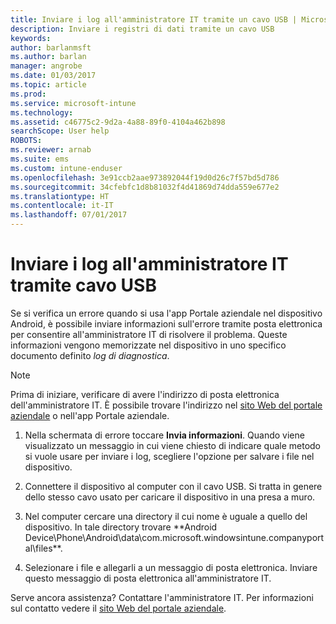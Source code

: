 ```yaml
---
title: Inviare i log all'amministratore IT tramite un cavo USB | Microsoft Docs
description: Inviare i registri di dati tramite un cavo USB
keywords: 
author: barlanmsft
ms.author: barlan
manager: angrobe
ms.date: 01/03/2017
ms.topic: article
ms.prod: 
ms.service: microsoft-intune
ms.technology: 
ms.assetid: c46775c2-9d2a-4a88-89f0-4104a462b898
searchScope: User help
ROBOTS: 
ms.reviewer: arnab
ms.suite: ems
ms.custom: intune-enduser
ms.openlocfilehash: 3e91ccb2aae973892044f19d0d26c7f57bd5d786
ms.sourcegitcommit: 34cfebfc1d8b81032f4d41869d74dda559e677e2
ms.translationtype: HT
ms.contentlocale: it-IT
ms.lasthandoff: 07/01/2017
---
```

# <a name="send-logs-to-your-it-admin-using-a-usb-cable"></a>Inviare i log all'amministratore IT tramite cavo USB

Se si verifica un errore quando si usa l'app Portale aziendale nel dispositivo Android, è possibile inviare informazioni sull'errore tramite posta elettronica per consentire all'amministratore IT di risolvere il problema. Queste informazioni vengono memorizzate nel dispositivo in uno specifico documento definito _log di diagnostica_.

> [!Note]
> Prima di iniziare, verificare di avere l'indirizzo di posta elettronica dell'amministratore IT. È possibile trovare l'indirizzo nel [sito Web del portale aziendale](http://portal.manage.microsoft.com) o nell'app Portale aziendale.

1.  Nella schermata di errore toccare **Invia informazioni**. Quando viene visualizzato un messaggio in cui viene chiesto di indicare quale metodo si vuole usare per inviare i log, scegliere l'opzione per salvare i file nel dispositivo.

2.  Connettere il dispositivo al computer con il cavo USB. Si tratta in genere dello stesso cavo usato per caricare il dispositivo in una presa a muro.

3.  Nel computer cercare una directory il cui nome è uguale a quello del dispositivo. In tale directory trovare **Android Device\Phone\Android\data\com.microsoft.windowsintune.companyportal\files\**.

4.  Selezionare i file e allegarli a un messaggio di posta elettronica. Inviare questo messaggio di posta elettronica all'amministratore IT.

Serve ancora assistenza? Contattare l'amministratore IT. Per informazioni sul contatto vedere il [sito Web del portale aziendale](http://portal.manage.microsoft.com).
